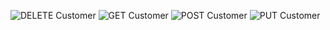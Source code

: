 ![DELETE Customer](https://github.com/bungare/sanber-apiautomation/assets/28816171/7f560c32-acaf-4f53-8d7d-0570efcc221e)
![GET Customer](https://github.com/bungare/sanber-apiautomation/assets/28816171/71f8a6a8-6121-4e66-90c8-9605fa5bf636)
![POST Customer](https://github.com/bungare/sanber-apiautomation/assets/28816171/408f9a9a-474b-43ef-9af4-e209a1469d41)
![PUT Customer](https://github.com/bungare/sanber-apiautomation/assets/28816171/5e54b4ec-3bee-49ce-8fd7-f50c01ddf523)
